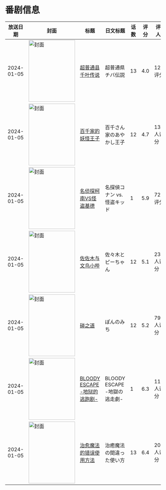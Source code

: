 # 番剧信息

|放送日期|封面|标题|日文标题|话数|评分|评分人数|
|---|---|---|---|---|---|---|
|2024-01-05|<img src="https://lain.bgm.tv/pic/cover/c/31/09/414866_Q6S68.jpg" alt="封面" style="width:150px;height:200px;object-fit:cover;">|[超普通县千叶传说](https://bangumi.tv/subject/414866)|超普通県チバ伝説|13|4.0|12人评分|
|2024-01-05|<img src="https://lain.bgm.tv/pic/cover/c/ad/3f/445836_5lPXz.jpg" alt="封面" style="width:150px;height:200px;object-fit:cover;">|[百千家的妖怪王子](https://bangumi.tv/subject/445836)|百千さん家のあやかし王子|12|4.7|132人评分|
|2024-01-05|<img src="https://lain.bgm.tv/pic/cover/c/dc/45/467955_JI001.jpg" alt="封面" style="width:150px;height:200px;object-fit:cover;">|[名侦探柯南VS怪盗基德](https://bangumi.tv/subject/467955)|名探偵コナン vs. 怪盗キッド|1|5.9|72人评分|
|2024-01-05|<img src="https://lain.bgm.tv/pic/cover/c/7a/54/393038_6qnY1.jpg" alt="封面" style="width:150px;height:200px;object-fit:cover;">|[佐佐木与文鸟小哔](https://bangumi.tv/subject/393038)|佐々木とピーちゃん|12|5.1|2338人评分|
|2024-01-05|<img src="https://lain.bgm.tv/pic/cover/c/91/eb/437206_HTdmD.jpg" alt="封面" style="width:150px;height:200px;object-fit:cover;">|[碰之道](https://bangumi.tv/subject/437206)|ぽんのみち|12|5.2|794人评分|
|2024-01-05|<img src="https://lain.bgm.tv/pic/cover/c/b2/2c/366257_eGtzE.jpg" alt="封面" style="width:150px;height:200px;object-fit:cover;">|[BLOODY ESCAPE -地狱的逃跑剧-](https://bangumi.tv/subject/366257)|BLOODY ESCAPE -地獄の逃走劇-|1|6.3|112人评分|
|2024-01-05|<img src="https://lain.bgm.tv/pic/cover/c/f8/fc/346426_417Ri.jpg" alt="封面" style="width:150px;height:200px;object-fit:cover;">|[治愈魔法的错误使用方法](https://bangumi.tv/subject/346426)|治癒魔法の間違った使い方|13|6.4|2000人评分|
